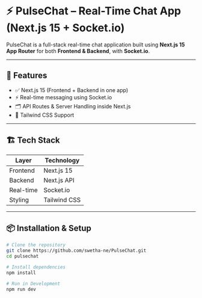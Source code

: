 # ⚡ PulseChat – Real-Time Chat App (Next.js 15 + Socket.io)

PulseChat is a full-stack real-time chat application built using **Next.js 15 App Router** for both **Frontend & Backend**, with **Socket.io**.

---

## 🚀 Features

- ✅ Next.js 15 (Frontend + Backend in one app)
- ⚡ Real-time messaging using Socket.io
- 🗂 API Routes & Server Handling inside Next.js
- 🎨 Tailwind CSS Support

---

## 🏗 Tech Stack

| Layer       | Technology     |
|-------------|----------------|
| Frontend    | Next.js 15     |
| Backend     | Next.js API    |
| Real-time   | Socket.io      |
| Styling     | Tailwind CSS   |

---

## 📦 Installation & Setup

```bash
# Clone the repository
git clone https://github.com/swetha-ne/PulseChat.git
cd pulsechat

# Install dependencies
npm install

# Run in Development
npm run dev
